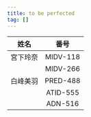 ```yaml
---
title: to be perfected
tag: []
---
```


|  姓名  |    番号    |
| :--: | :------: |
| 宮下玲奈 | MIDV-118 |
|      | MIDV-266 |
| 白峰美羽 | PRED-488 |
|      | ATID-555 |
|      |  ADN-516 |
